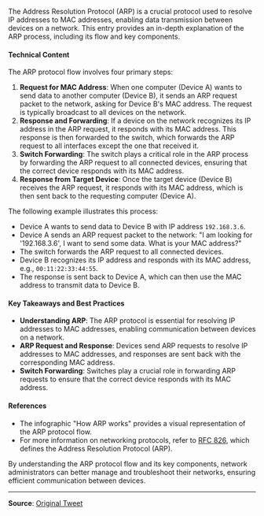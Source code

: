 The Address Resolution Protocol (ARP) is a crucial protocol used to resolve IP addresses to MAC addresses, enabling data transmission between devices on a network. This entry provides an in-depth explanation of the ARP process, including its flow and key components.

#### Technical Content
The ARP protocol flow involves four primary steps:
1. **Request for MAC Address**: When one computer (Device A) wants to send data to another computer (Device B), it sends an ARP request packet to the network, asking for Device B's MAC address. The request is typically broadcast to all devices on the network.
2. **Response and Forwarding**: If a device on the network recognizes its IP address in the ARP request, it responds with its MAC address. This response is then forwarded to the switch, which forwards the ARP request to all interfaces except the one that received it.
3. **Switch Forwarding**: The switch plays a critical role in the ARP process by forwarding the ARP request to all connected devices, ensuring that the correct device responds with its MAC address.
4. **Response from Target Device**: Once the target device (Device B) receives the ARP request, it responds with its MAC address, which is then sent back to the requesting computer (Device A).

The following example illustrates this process:

* Device A wants to send data to Device B with IP address `192.168.3.6`.
* Device A sends an ARP request packet to the network: "I am looking for '192.168.3.6', I want to send some data. What is your MAC address?"
* The switch forwards the ARP request to all connected devices.
* Device B recognizes its IP address and responds with its MAC address, e.g., `00:11:22:33:44:55`.
* The response is sent back to Device A, which can then use the MAC address to transmit data to Device B.

#### Key Takeaways and Best Practices
* **Understanding ARP**: The ARP protocol is essential for resolving IP addresses to MAC addresses, enabling communication between devices on a network.
* **ARP Request and Response**: Devices send ARP requests to resolve IP addresses to MAC addresses, and responses are sent back with the corresponding MAC address.
* **Switch Forwarding**: Switches play a crucial role in forwarding ARP requests to ensure that the correct device responds with its MAC address.

#### References
* The infographic "How ARP works" provides a visual representation of the ARP protocol flow.
* For more information on networking protocols, refer to [RFC 826](https://tools.ietf.org/html/rfc826), which defines the Address Resolution Protocol (ARP).

By understanding the ARP protocol flow and its key components, network administrators can better manage and troubleshoot their networks, ensuring efficient communication between devices.

---
**Source**: [Original Tweet](https://twitter.com/i/web/status/1875630944713085212)